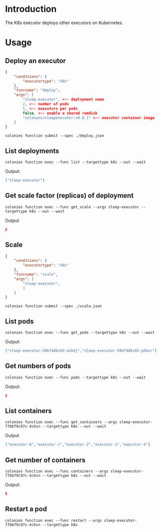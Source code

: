 # Introduction
The K8s executor deploys other executors on Kubernetes.

# Usage
## Deploy an executor 
```json
{
    "conditions": {
        "executortype": "k8s"
    },
    "funcname": "deploy",
    "args": [
        "sleep-executor", <-- deployment name
        2, <-- number of pods 
        5, <-- executors per pods
        false, <-- enable a shared ramdisk
        "colonyos/sleepexecutor:v0.0.1" <-- executor container image
    ]
}
```
```console
colonies function submit --spec ./deploy.json
```

## List deployments
```console
colonies function exec --func list --targettype k8s --out --wait  
```
Output:
```json
["sleep-executor"]
```

## Get scale factor (replicas) of deployment
```console
colonies function exec --func get_scale --args sleep-executor --targettype k8s --out --wait 
```
Output
```json
2
```

## Scale
```json
{
    "conditions": {
        "executortype": "k8s"
    },
    "funcname": "scale",
    "args": [
        "sleep-executor",
        3
    ]
}
```
```console
colonies function submit --spec ./scale.json
```

## List pods
```console
colonies function exec --func get_pods --targettype k8s --out --wait  
```
Output:
```json
["sleep-executor-59bf486c65-mzkdj","sleep-executor-59bf486c65-p5kxr"]
```

## Get numbers of pods
```console
colonies function exec --func pods --targettype k8s --out --wait  
```
Output:
```json
2
```

## List containers
```console
colonies function exec --func get_containers --args sleep-executor-77bbf9c97c-4c6sn --targettype k8s --out --wait
```
Output
```json
["executor-0","executor-1","executor-2","executor-3","executor-4"]
```

## Get number of containers
```console
colonies function exec --func containers --args sleep-executor-77bbf9c97c-4c6sn --targettype k8s --out --wait
```
Output:
```json
5
```

## Restart a pod 
```console
colonies function exec --func restart --args sleep-executor-77bbf9c97c-4c6sn --targettype k8s
```
